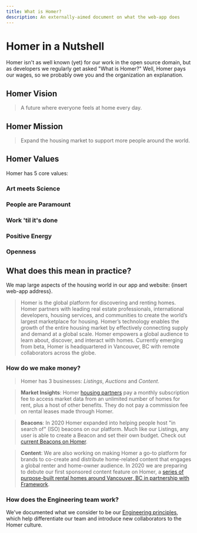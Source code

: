 ```yaml
---
title: What is Homer?
description: An externally-aimed document on what the web-app does
---
```


# Homer in a Nutshell

Homer isn't as well known (yet) for our work in the open source domain, but as developers we regularly get asked "What is
Homer?" Well, Homer pays our wages, so we probably owe you and the organization an explanation.

## Homer Vision

> A future where everyone feels at home every day.

## Homer Mission

> Expand the housing market to support more people around the world.

## Homer Values

Homer has 5 core values:

### Art meets Science

<fill in the blank>

### People are Paramount

<fill in the blank>

### Work 'til it's done

<fill in the blank>

### Positive Energy

<fill in the blank>

### Openness

<fill in the blank>

## What does this mean in practice?

We map large aspects of the housing world in our app and website: {insert web-app address}.

> Homer is the global platform for discovering and renting homes. Homer partners with leading real estate professionals,
> international developers, housing services, and communities to create the world’s largest marketplace for housing. Homer’s
> technology enables the growth of the entire housing market by effectively connecting supply and demand at a global
> scale. Homer empowers a global audience to learn about, discover, and interact with homes. Currently emerging from beta, Homer is headquartered in Vancouver, BC with remote collaborators across the globe.

### How do we make money?

> Homer has 3 businesses: _Listings_, _Auctions_ and _Content_.

> **Market Insights**: Homer [housing partners](https://www.homer.domomi.com/homes) pay a monthly subscription fee to access
> market data from an unlimited number of homes for rent, plus a host of other benefits. They do not pay a commission fee on
> rental leases made through Homer.

> **Beacons**: In 2020 Homer expanded into helping people host "in search of" (ISO) beacons on our platform. Much like our Listings,
> any user is able to create a Beacon and set their own budget. Check out
> [current Beacons on Homer](https://www.homer.domomi.com/beacons).

> **Content**: We are also working on making Homer a go-to platform for brands to co-create and distribute home-related content
> that engages a global renter and home-owner audience. In 2020 we are preparing to debute our first sponsored content feature on Homer,
> a [series of purpose-built rental homes around Vancouver, BC in partnership with Framework](https://www.homer.domomi.com/framework).

### How does the Engineering team work?

We've documented what we consider to be our
[Engineering principles](https://github.com/domomi/homer/blob/master/culture/engineering-principles.md), which help
differentiate our team and introduce new collaborators to the Homer culture.
